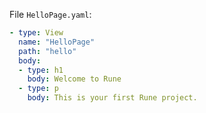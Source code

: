 File `HelloPage.yaml`:

```yaml
- type: View
  name: "HelloPage"
  path: "hello"
  body:
  - type: h1
    body: Welcome to Rune
  - type: p
    body: This is your first Rune project.
```
